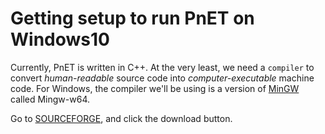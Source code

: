 # Getting setup to run PnET on Windows10

Currently, PnET is written in C++. At the very least, we need a `compiler` to convert *human-readable* source code into *computer-executable* machine code. For Windows, the compiler we'll be using is a version of [MinGW](https://en.wikipedia.org/wiki/MinGW) called Mingw-w64.

Go to [SOURCEFORGE](https://sourceforge.net/projects/mingw-w64/), and click the download button.
